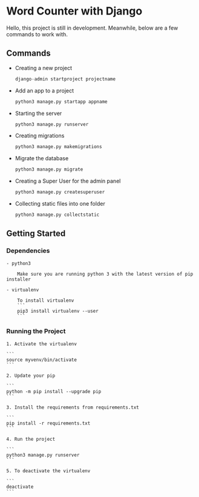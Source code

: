# Word Counter with Django

Hello, this project is still in development. Meanwhile, below are a few commands to work with.

## Commands

- Creating a new project

  ```python
  django-admin startproject projectname
  ```

* Add an app to a project

  ```python
  python3 manage.py startapp appname
  ```

* Starting the server

  ```python
  python3 manage.py runserver
  ```

* Creating migrations

  ```python
  python3 manage.py makemigrations
  ```

* Migrate the database

  ```python
  python3 manage.py migrate
  ```

* Creating a Super User for the admin panel

  ```python
  python3 manage.py createsuperuser
  ```

* Collecting static files into one folder

  ```python
  python3 manage.py collectstatic
  ```

## Getting Started

### Dependencies

    - python3

        Make sure you are running python 3 with the latest version of pip installer

    - virtualenv

        To install virtualenv
        ```
        pip3 install virtualenv --user
        ```

### Running the Project

    1. Activate the virtualenv

    ```
    source myvenv/bin/activate
    ```

    2. Update your pip
    
    ```
    python -m pip install --upgrade pip
    ```
    
    3. Install the requirements from requirements.txt
    
    ```
    pip install -r requirements.txt
    ```

    4. Run the project

    ```
    python3 manage.py runserver
    ```

    5. To deactivate the virtualenv
    
    ```
    deactivate
    ```
